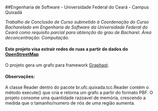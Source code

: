 ##Engenharia de Software - Universidade Federal do Ceará - Campus Quixadá

*Trabalho de Conclusão de Curso submetido à Coordenação   do   Curso   Bacharelado   em Engenharia   de   Software   da   Universidade Federal do Ceará como requisito parcial para obtenção   do   grau   de   Bacharel.   Área   deconcentração: Computação.*

#### Este projeto visa extrair redes de ruas a partir de dados do [OpenStreetMap](http://www.openstreetmap.org/)
O projeto gera um grafo para framework [Graphast](http://www.graphast.org/). 

#### Observações:
A classe Reader dentro do pacote br.ufc.quixada.tcc.Reader contém o método execute() que cria e retorna um grafo a partir do formato PBF. 
O projeto consome uma quantidade razoavel de memória, crescendo a medida que o tamanho/numero de nós de uma região aumenta. 

